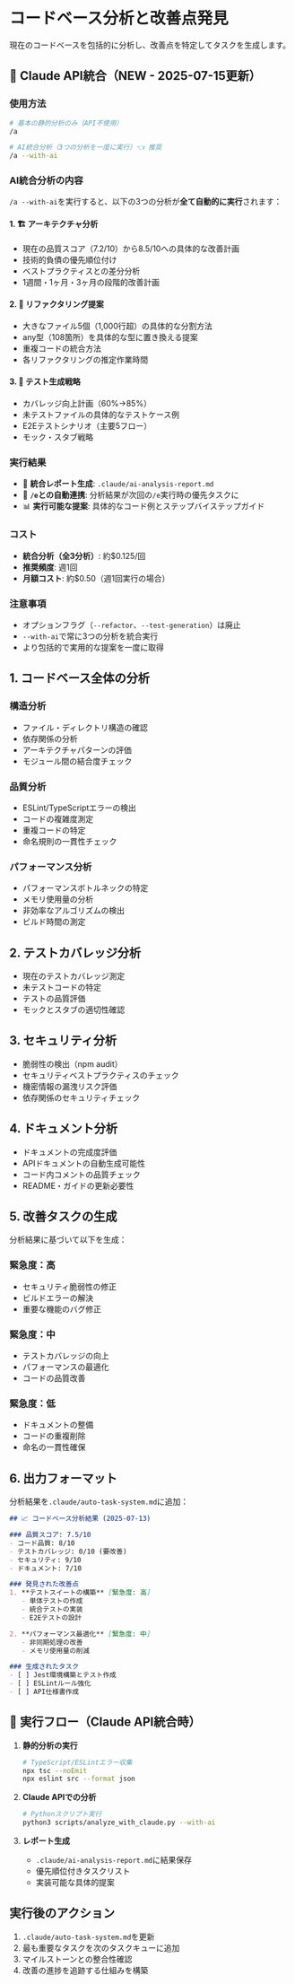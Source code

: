 # コードベース分析と改善点発見

現在のコードベースを包括的に分析し、改善点を特定してタスクを生成します。

## 🤖 Claude API統合（NEW - 2025-07-15更新）

### 使用方法
```bash
# 基本の静的分析のみ（API不使用）
/a

# AI統合分析（3つの分析を一度に実行）👈 推奨
/a --with-ai
```

### AI統合分析の内容

`/a --with-ai`を実行すると、以下の3つの分析が**全て自動的に実行**されます：

#### 1. 🏗️ アーキテクチャ分析
- 現在の品質スコア（7.2/10）から8.5/10への具体的な改善計画
- 技術的負債の優先順位付け
- ベストプラクティスとの差分分析
- 1週間・1ヶ月・3ヶ月の段階的改善計画

#### 2. 🔧 リファクタリング提案
- 大きなファイル5個（1,000行超）の具体的な分割方法
- any型（108箇所）を具体的な型に置き換える提案
- 重複コードの統合方法
- 各リファクタリングの推定作業時間

#### 3. 🧪 テスト生成戦略
- カバレッジ向上計画（60%→85%）
- 未テストファイルの具体的なテストケース例
- E2Eテストシナリオ（主要5フロー）
- モック・スタブ戦略

### 実行結果
- 📄 **統合レポート生成**: `.claude/ai-analysis-report.md`
- 🔗 **`/e`との自動連携**: 分析結果が次回の`/e`実行時の優先タスクに
- 📊 **実行可能な提案**: 具体的なコード例とステップバイステップガイド

### コスト
- **統合分析（全3分析）**: 約$0.125/回
- **推奨頻度**: 週1回
- **月額コスト**: 約$0.50（週1回実行の場合）

### 注意事項
- オプションフラグ（`--refactor`、`--test-generation`）は廃止
- `--with-ai`で常に3つの分析を統合実行
- より包括的で実用的な提案を一度に取得

## 1. コードベース全体の分析

### 構造分析
- ファイル・ディレクトリ構造の確認
- 依存関係の分析
- アーキテクチャパターンの評価
- モジュール間の結合度チェック

### 品質分析
- ESLint/TypeScriptエラーの検出
- コードの複雑度測定
- 重複コードの特定
- 命名規則の一貫性チェック

### パフォーマンス分析
- パフォーマンスボトルネックの特定
- メモリ使用量の分析
- 非効率なアルゴリズムの検出
- ビルド時間の測定

## 2. テストカバレッジ分析
- 現在のテストカバレッジ測定
- 未テストコードの特定
- テストの品質評価
- モックとスタブの適切性確認

## 3. セキュリティ分析
- 脆弱性の検出（npm audit）
- セキュリティベストプラクティスのチェック
- 機密情報の漏洩リスク評価
- 依存関係のセキュリティチェック

## 4. ドキュメント分析
- ドキュメントの完成度評価
- APIドキュメントの自動生成可能性
- コード内コメントの品質チェック
- README・ガイドの更新必要性

## 5. 改善タスクの生成
分析結果に基づいて以下を生成：

### 緊急度：高
- セキュリティ脆弱性の修正
- ビルドエラーの解決
- 重要な機能のバグ修正

### 緊急度：中
- テストカバレッジの向上
- パフォーマンスの最適化
- コードの品質改善

### 緊急度：低
- ドキュメントの整備
- コードの重複削除
- 命名の一貫性確保

## 6. 出力フォーマット
分析結果を`.claude/auto-task-system.md`に追加：

```markdown
## 📈 コードベース分析結果 (2025-07-13)

### 品質スコア: 7.5/10
- コード品質: 8/10
- テストカバレッジ: 0/10 (要改善)
- セキュリティ: 9/10
- ドキュメント: 7/10

### 発見された改善点
1. **テストスイートの構築** [緊急度: 高]
   - 単体テストの作成
   - 統合テストの実装
   - E2Eテストの設計

2. **パフォーマンス最適化** [緊急度: 中]
   - 非同期処理の改善
   - メモリ使用量の削減

### 生成されたタスク
- [ ] Jest環境構築とテスト作成
- [ ] ESLintルール強化
- [ ] API仕様書作成
```

## 🔄 実行フロー（Claude API統合時）

1. **静的分析の実行**
   ```bash
   # TypeScript/ESLintエラー収集
   npx tsc --noEmit
   npx eslint src --format json
   ```

2. **Claude APIでの分析**
   ```bash
   # Pythonスクリプト実行
   python3 scripts/analyze_with_claude.py --with-ai
   ```

3. **レポート生成**
   - `.claude/ai-analysis-report.md`に結果保存
   - 優先順位付きタスクリスト
   - 実装可能な具体的提案

## 実行後のアクション
1. `.claude/auto-task-system.md`を更新
2. 最も重要なタスクを次のタスクキューに追加
3. マイルストーンとの整合性確認
4. 改善の進捗を追跡する仕組みを構築